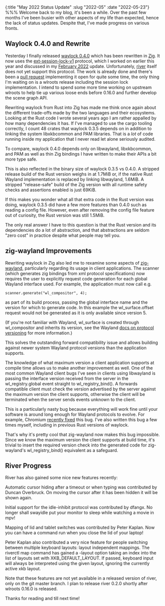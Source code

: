{:title "May 2022 Status Update"
 :slug "2022-05"
 :date "2022-05-23"}
%%%
Welcome back to my blog, it's been a while.
Over the past few months I've been busier with other aspects of my life than expected, hence the lack of status updates.
Despite that, I've made progress on various fronts.

## Waylock 0.4.0 and Rewrite

Yesterday I finally released [waylock 0.4.0](https://github.com/ifreund/waylock/releases/tag/v0.4.0) which has been rewritten in [Zig](https://ziglang.org/).
It now uses the [ext-session-lock-v1](https://gitlab.freedesktop.org/wayland/wayland-protocols/-/merge_requests/131) protocol,
which I worked on earlier this year and discussed in my [February 2022](https://isaacfreund.com/blog/2022-02/) update.
Unfortunately, [river](https://github.com/riverwm/river) itself does not yet support this protocol.
The work is already done and there's been a [pull request](https://github.com/riverwm/river/pull/497) implementing it open for quite some time,
the only thing I'm waiting on is a wlroots release including the session lock implementation.
I intend to spend some more time working on upstream wlroots to help tie up various loose ends before 0.16.0 and further develop the scene graph API.

Rewriting waylock from Rust into Zig has made me think once again about the different trade-offs made by the two languages and their ecosystems.
Looking at the Rust code I wrote several years ago I am rather appalled by how many dependencies it has.
If I've managed to use the cargo tooling correctly, I count 48 crates that waylock 0.3.5 depends on in addition to linking the system libxkbcommon and PAM libraries.
That is a *lot* of code running inside my application that I never read let alone seriously audited.

To compare, waylock 0.4.0 depends only on libwayland, libxkbcommon, and PAM as well as thin Zig bindings I have written to make their APIs a bit more type safe.

This is also reflected in the binary size of waylock 0.3.5 vs 0.4.0.
A stripped release build of the Rust version weighs in at 1.7MiB or, if the native Rust Wayland implementation is replaced by linking libwayland, 1.6MiB.
A stripped "release-safe" build of the Zig version with all runtime safety checks and assertions enabled is just 69KiB.

If this makes you wonder what all that extra code in the Rust version was doing, waylock 0.3.5 did have a few more features than 0.4.0 such as reading a config file.
However, even after removing the config file feature out of curiosity, the Rust version was still 1.5MiB.

The only real answer I have to this question is that the Rust version and its dependencies do a lot of abstraction,
and that abstractions are seldom "zero cost" in practice despite what people may tell you.

## zig-wayland Improvements

Rewriting waylock in Zig also led me to rexamine some aspects of [zig-wayland](https://github.com/ifreund/zig-wayland),
particularly regarding its usage in client applications.
The scanner (which generates zig bindings from xml protocol specifications) now requires the user to explicitly request
code generation for each global Wayland interface used.
For example, the application must now call e.g.
```
scanner.generate("wl_compositor", 4);
```
as part of its build process,
passing the global interface name and the version for which to generate code.
In this example the wl_surface.offset request would not be generated as it is only available since version 5.

(If you're not familiar with Wayland, wl_surface is created through wl_compositor and inherits its version,
see the Wayland [docs on protocol versioning](https://wayland.freedesktop.org/docs/html/ch04.html#sect-Protocol-Versioning) for more information.)

This solves the outstanding forward compatibility issue and allows building against newer system Wayland protocol versions than the application supports.

The knowledge of what maximum version a client application supports at compile time allows us to make another improvement as well.
One of the most common Wayland client bugs I've seen in clients using libwayland is passing the interface version received from the server
in the wl_registry.global event straight to wl_registry_bind().
A forwards compatible client must check the version advertised by the server against the maximum version the client supports, otherwise
the client will be terminated when the server sends events unknown to the client.

This is a particularly nasty bug because everything will work fine until your software is around long enough for Wayland protocols to evolve.
For example, Chromium [recently fixed](https://chromium.googlesource.com/chromium/src/+/dd4c3ddadbb9869f59cee201a38e9ca3b9154f4d) this bug.
I've also written this bug a few times myself, including in previous Rust versions of waylock.

That's why it's pretty cool that zig-wayland now makes this bug impossible.
Since we know the maximum version the client supports at build time, it's trivial to insert the required version check into the generated code
for zig-wayland's wl_registry_bind() equivalent as a safeguard.

## River Progress

River has also gained some nice new features recently:

Automatic cursor hiding after a timeout or when typing was contributed by Duncan Overbruck.
On moving the cursor after it has been hidden it will be shown again.

Initial support for the idle-inhibit protocol was contributed by dfangx.
No longer shall swayidle put your monitor to sleep while watching a movie in mpv!

Mapping of lid and tablet switches was contributed by Peter Kaplan.
Now you can have a command run when you close the lid of your laptop!

Peter Kaplan also contributed a very nice feature for people switching between multiple keyboard layouts: layout independent mappings.
The riverctl map command has gained a -layout option taking an index into the list of layouts set with XKB_DEFAULT_LAYOUT.
If passed, keyboard input will always be interpreted using the given layout, ignoring the currently active xkb layout.

Note that these features are not yet available in a released version of river, only on the git master branch.
I plan to release river 0.2.0 shortly after wlroots 0.16.0 is released.

Thanks for reading and till next time!
